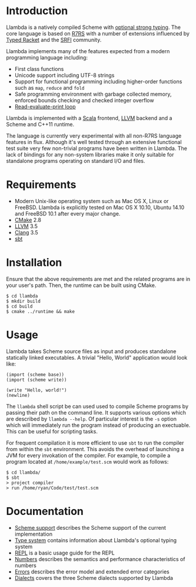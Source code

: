 Introduction
============

Llambda is a natively compiled Scheme with [optional strong typing](docs/types.md). The core language is based on [R7RS](docs/scheme.md) with a number of extensions influenced by [Typed Racket](http://docs.racket-lang.org/ts-guide/) and the [SRFI](http://srfi.schemers.org) community.

Llambda implements many of the features expected from a modern programming language including:

* First class functions
* Unicode support including UTF-8 strings
* Support for functional programming including higher-order functions such as ``map``, ``reduce`` and ``fold``
* Safe programming environment with garbage collected memory, enforced bounds checking and checked integer overflow
* [Read-evaluate-print loop](docs/repl.md)

Llambda is implemented with a [Scala](http://www.scala-lang.org) frontend, [LLVM](http://llvm.org) backend and a Scheme and C++11 runtime.

The language is currently very experimental with all non-R7RS language features in flux. Although it's well tested through an extensive functional test suite very few non-trivial programs have been written in Llambda. The lack of bindings for any non-system libraries make it only suitable for standalone programs operating on standard I/O and files.

Requirements
============

* Modern Unix-like operating system such as Mac OS X, Linux or FreeBSD. Llambda is explicitly tested on Mac OS X 10.10, Ubuntu 14.10 and FreeBSD 10.1 after every major change.
* [CMake](http://www.cmake.org) 2.8
* [LLVM](http://llvm.org) 3.5
* [Clang](http://clang.llvm.org) 3.5
* [sbt](http://www.scala-sbt.org)

Installation
============

Ensure that the above requirements are met and the related programs are in your user's path. Then, the runtime can be built using CMake.

```
$ cd llambda
$ mkdir build
$ cd build
$ cmake ../runtime && make
```

Usage
=====

Llambda takes Scheme source files as input and produces standalone statically linked executables. A trivial "Hello, World" application would look like:
```racket
(import (scheme base))
(import (scheme write))

(write "Hello, world!")
(newline)
```

The ``llambda`` shell script be can used used to compile Scheme programs by passing their path on the command line. It supports various options which are described by ``llambda --help``. Of particular interest is the ``-s`` option which will immediately run the program instead of producing an exectuable. This can be useful for scripting tasks.

For frequent compilation it is more efficient to use ``sbt`` to run the compiler from within the ``sbt`` environment. This avoids the overhead of launching a JVM for every invokation of the compiler. For example, to compile a program located at ``/home/example/test.scm`` would work as follows:

```
$ cd llambda/
$ sbt
> project compiler
> run /home/ryan/Code/test/test.scm
```

Documentation
=============

* [Scheme support](docs/scheme.md) describes the Scheme support of the current implementation
* [Type system](docs/types.md) contains information about Llambda's optional typing system
* [REPL](docs/repl.md) is a basic usage guide for the REPL
* [Numbers](docs/numbers.md) describes the semantics and performance characteristics of numbers
* [Errors](docs/errors.md) describes the error model and extended error categories
* [Dialects](docs/dialects.md) covers the three Scheme dialects supported by Llambda

